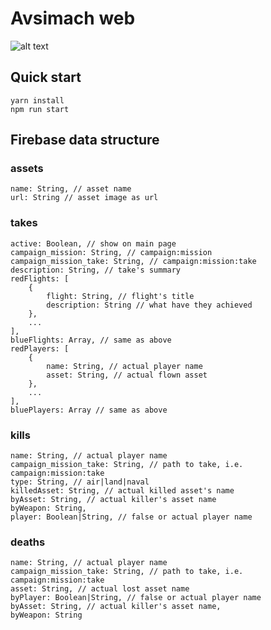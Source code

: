 # Avsimach web
![alt text](https://firebasestorage.googleapis.com/v0/b/avsimach.appspot.com/o/misc%2FUFE5mzm.png?alt=media&token=37e21635-17b3-4659-957a-f695e6e54970)

## Quick start
```
yarn install
npm run start
```

## Firebase data structure
### assets
```
name: String, // asset name
url: String // asset image as url
```
### takes
```
active: Boolean, // show on main page
campaign_mission: String, // campaign:mission
campaign_mission_take: String, // campaign:mission:take
description: String, // take's summary
redFlights: [
	{
		flight: String, // flight's title
		description: String // what have they achieved
	},
	...
],
blueFlights: Array, // same as above
redPlayers: [
	{
		name: String, // actual player name
		asset: String, // actual flown asset
	},
	...
],
bluePlayers: Array // same as above
```
### kills
```
name: String, // actual player name
campaign_mission_take: String, // path to take, i.e. campaign:mission:take
type: String, // air|land|naval
killedAsset: String, // actual killed asset's name
byAsset: String, // actual killer's asset name
byWeapon: String,
player: Boolean|String, // false or actual player name
```
### deaths
```
name: String, // actual player name
campaign_mission_take: String, // path to take, i.e. campaign:mission:take
asset: String, // actual lost asset name
byPlayer: Boolean|String, // false or actual player name
byAsset: String, // actual killer's asset name,
byWeapon: String
```
